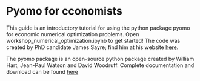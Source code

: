 # Pyomo for cconomists

This guide is an introductory tutorial for using the python package pyomo for economic numerical optimization problems. Open workshop_numerical_optimization.ipynb to get started! The code was created by PhD candidate James Sayre; find him at his website [here](http://jaysayre.com/).  

The pyomo package is an open-source python package created by William Hart, Jean-Paul Watson and David Woodruff. Complete documentation and download can be found [here](http://www.pyomo.org/)
